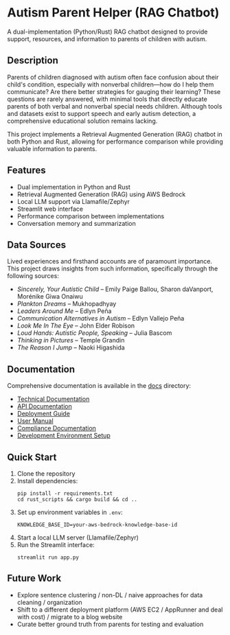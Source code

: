 # Autism Parent Helper (RAG Chatbot)

A dual-implementation (Python/Rust) RAG chatbot designed to provide support, resources, and information to parents of children with autism.

## Description

Parents of children diagnosed with autism often face confusion about their child's condition, especially with nonverbal children—how do I help them communicate? Are there better strategies for gauging their learning? These questions are rarely answered, with minimal tools that directly educate parents of both verbal and nonverbal special needs children. Although tools and datasets exist to support speech and early autism detection, a comprehensive educational solution remains lacking.

This project implements a Retrieval Augmented Generation (RAG) chatbot in both Python and Rust, allowing for performance comparison while providing valuable information to parents.

## Features

- Dual implementation in Python and Rust
- Retrieval Augmented Generation (RAG) using AWS Bedrock
- Local LLM support via Llamafile/Zephyr
- Streamlit web interface
- Performance comparison between implementations
- Conversation memory and summarization

## Data Sources

Lived experiences and firsthand accounts are of paramount importance. This project draws insights from such information, specifically through the following sources:
- *Sincerely, Your Autistic Child* – Emily Paige Ballou, Sharon daVanport, Morénike Giwa Onaiwu  
- *Plankton Dreams* – Mukhopadhyay  
- *Leaders Around Me* – Edlyn Peña  
- *Communication Alternatives in Autism* – Edlyn Vallejo Peña  
- *Look Me In The Eye* – John Elder Robison  
- *Loud Hands: Autistic People, Speaking* – Julia Bascom  
- *Thinking in Pictures* – Temple Grandin  
- *The Reason I Jump* – Naoki Higashida

## Documentation

Comprehensive documentation is available in the [docs](./docs) directory:

- [Technical Documentation](./docs/technical.md)
- [API Documentation](./docs/api.md)
- [Deployment Guide](./docs/deployment.md)
- [User Manual](./docs/user_manual.md)
- [Compliance Documentation](./docs/compliance.md)
- [Development Environment Setup](./docs/development_environment.md)

## Quick Start

1. Clone the repository
2. Install dependencies:
   ```
   pip install -r requirements.txt
   cd rust_scripts && cargo build && cd ..
   ```
3. Set up environment variables in `.env`:
   ```
   KNOWLEDGE_BASE_ID=your-aws-bedrock-knowledge-base-id
   ```
4. Start a local LLM server (Llamafile/Zephyr)
5. Run the Streamlit interface:
   ```
   streamlit run app.py
   ```

## Future Work

- Explore sentence clustering / non-DL / naive approaches for data cleaning / organization
- Shift to a different deployment platform (AWS EC2 / AppRunner and deal with cost) / migrate to a blog website
- Curate better ground truth from parents for testing and evaluation